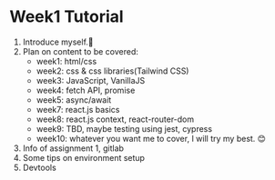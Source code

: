 # Week1 Tutorial

1. Introduce myself.🦉
2. Plan on content to be covered:
   - week1: html/css
   - week2: css & css libraries\(Tailwind CSS\)
   - week3: JavaScript, VanillaJS
   - week4: fetch API, promise
   - week5: async/await
   - week7: react.js basics
   - week8: react.js context, react-router-dom
   - week9: TBD, maybe testing using jest, cypress
   - week10: whatever you want me to cover, I will try my best. 😊
3. Info of assignment 1, gitlab
4. Some tips on environment setup
5. Devtools

